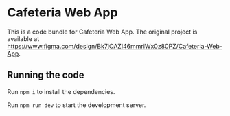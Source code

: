 
  # Cafeteria Web App

  This is a code bundle for Cafeteria Web App. The original project is available at https://www.figma.com/design/Bk7jOAZl46mmriWx0z80PZ/Cafeteria-Web-App.

  ## Running the code

  Run `npm i` to install the dependencies.

  Run `npm run dev` to start the development server.
  